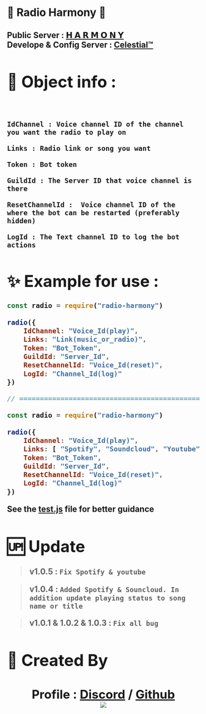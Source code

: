 # 💎 Radio Harmony 💎

<h2> Public Server : <a href="https://discord.gg/ir">𝗛 𝗔 𝗥 𝗠 𝗢 𝗡 𝗬<a/>
<br/>
Develope & Config Server : <a href="https://discord.gg/dvc">Celestial™<a/>
<h2/>

#

# 🤔 Object info : 
</br>

```
IdChannel : Voice channel ID of the channel you want the radio to play on
```
```
Links : Radio link or song you want
```
```
Token : Bot token
```
```
GuildId : The Server ID that voice channel is there
```
```
ResetChannelId :  Voice channel ID of the where the bot can be restarted (preferably hidden)
```
```
LogId : The Text channel ID to log the bot actions
```

# ✨ Example for use :

```js
const radio = require("radio-harmony")

radio({
    IdChannel: "Voice_Id(play)",
    Links: "Link(music_or_radio)",
    Token: "Bot_Token",
    GuildId: "Server_Id",
    ResetChannelId: "Voice_Id(reset)",
    LogId: "Channel_Id(log)"
})

// ===================================================== //

const radio = require("radio-harmony")

radio({
    IdChannel: "Voice_Id(play)",
    Links: [ "Spotify", "Soundcloud", "Youtube", "Mp3" ],
    Token: "Bot_Token",
    GuildId: "Server_Id",
    ResetChannelId: "Voice_Id(reset)",
    LogId: "Channel_Id(log)"
})
```

See the <a href="https://github.com/Mhmd-Akh/radio-harmony/blob/main/test.js">test.js<a/> file for better guidance


# 🆙 Update


> v1.0.5 : `Fix Spotify & youtube`

> v1.0.4 : `Added Spotify & Souncloud. In addition update playing status to song name or title`

> v1.0.1 & 1.0.2 & 1.0.3 : `Fix all bug`



# 🪬 Created By 

<h2 align= "center" > Profile : <a href="https://discordapp.com/users/750337293927055452">Discord<a/> / <a href ="https://github.com/Mhmd-Akh/">Github<a/>
</br>
<img src="https://discord.c99.nl/widget/theme-2/750337293927055452.png"><h2/>
